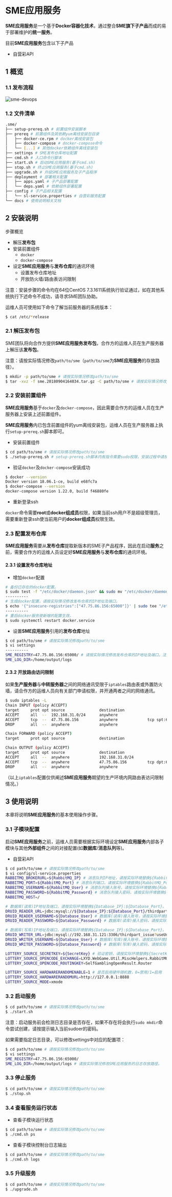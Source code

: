 # SME应用服务

**SME应用服务**是一个基于**Docker容器化技术**，通过整合**SME旗下子产品**而成的易于部署维护的**统一服务**。

目前**SME应用服务**包含以下子产品

* 自营彩API

## 1 概览

### 1.1 发布流程

![sme-devops](docs/sme-devops.png)

### 1.2 文件清单

```bash
.sme/
├── setup-prereq.sh # 前置组件安装脚本
├── prereq # 前置组件及其依赖yum离线安装包目录
│   ├── docker-ce.rpm # docker离线安装包
│   ├── docker-compose # docker-compose命令
│   └── [...] # 其他docker依赖组件离线安装包
├── settings # SME发布仓库地址配置
├── cmd.sh # 入口命令行脚本
├── start.sh # 启动SME应用服务(基于cmd.sh)
├── stop.sh # 终止SME应用服务(基于cmd.sh)
├── upgrade.sh # 升级SME应用服务及子产品程序
├── deployment # 部署相关配置
│   ├── apps.yaml # 子产品部署配置
│   └── deps.yaml # 依赖组件部署配置
├── config # 子产品相关配置
│   └── sl-service.properties # 自营彩服务配置
└── docs # 使用说明相关文档
```

## 2 安装说明

步骤概览

* 解压**发布包**
* 安装前置组件
  * `docker`
  * `docker-compose`
* 设定**SME应用服务**与**发布仓库**的通讯环境
  * 设置发布仓库地址
  * 开放防火墙/路由表访问限制

注意：安装步骤的命令均在64位CentOS 7.3.1611系统执行验证通过，如在其他系统执行下述命令不成功，请寻求SME团队协助。

运维人员可使用如下命令了解当前服务器的系统版本：

```bash
$ cat /etc/*release
```

### 2.1 解压发布包

SME团队将向合作方提供**SME应用服务发布包**，合作方的运维人员在生产服务器上解压该**发布包**。

注意：请按实际情况修改`path/to/sme`（`path/to/sme`为**SME应用服务**的存放路径）。

```bash
$ mkdir -p path/to/sme # 请按实际情况修改path/to/sme
$ tar -xvz -f sme.20180904164034.tar.gz -C path/to/sme # 请按实际情况修改path/to/sme
```

### 2.2 安装前置组件

**SME应用服务**基于`docker`及`docker-compose`，因此需要合作方的运维人员在生产服务器上安装上述前置组件。

**SME应用服务**内已包含前置组件的yum离线安装包，运维人员在生产服务器上执行`setup-prereq.sh`脚本即可。

* 安装前置组件

```bash
$ cd path/to/sme # 请按实际情况修改path/to/sme
$ ./setup-prereq.sh # setup-prereq.sh脚本内有指令需要sudo权限，安装过程中请按提示输入当前sudoer的密码
```

* 验证`docker`及`docker-compose`安装成功

```bash
$ docker --version
Docker version 18.06.1-ce, build e68fc7a
$ docker-compose --version
docker-compose version 1.22.0, build f46880fe
```

* 重新登录ssh

`docker`命令需要**root**或**docker组成员**权限，如果当前ssh用户不是超级管理员，需要重新登录ssh使当前用户的**docker组成员**权限生效。

### 2.3 配置发布仓库

**SME应用服务**需要从**发布仓库**提取新版本的SME子产品程序，因此在启动**服务**之前，需要合作方的运维人员设定好**SME应用服务**与**发布仓库**的通讯环境。

#### 2.3.1 设置发布仓库地址

* 增加`docker`配置

```bash
# 备份已存在的docker配置。
$ sudo test -f "/etc/docker/daemon.json" && sudo mv "/etc/docker/daemon.json" "/etc/docker/daemon.json.bak.$(date +%Y%m%d%H%M%S)" 
----------
# 生成docker配置，请按实际情况修改发布仓库的IP地址及端口。
$ echo '{"insecure-registries":["47.75.86.156:65000"]}' | sudo tee "/etc/docker/daemon.json" 
----------
# 重启docker服务使新增的配置生效。
$ sudo systemctl restart docker.service
```

* 设置**SME应用服务**引用的**发布仓库**地址

```bash
$ cd path/to/sme # 请按实际情况修改path/to/sme
$ vi settings
----------
SME_REGISTRY=47.75.86.156:65000/ # 请按实际情况修改发布仓库的IP地址及端口。注意：需要保留结尾的斜杠符号（/）。
SME_LOG_DIR=/home/output/logs
```

#### 2.3.2 开放路由访问限制

如果**生产服务器**与**中转服务器**之间的网络通讯受限于`iptables`路由表或外置防火墙，请合作方的运维人员向有关部门申请权限，并开通两者之间的网络通讯。

```bash
$ sudo iptables -L
Chain INPUT (policy ACCEPT)
target     prot opt source               destination         
ACCEPT     all  --  192.168.31.0/24      anywhere            
ACCEPT     tcp  --  47.75.86.156         anywhere             tcp spt:65000
DROP       all  --  anywhere             anywhere            

Chain FORWARD (policy ACCEPT)
target     prot opt source               destination         

Chain OUTPUT (policy ACCEPT)
target     prot opt source               destination         
ACCEPT     all  --  anywhere             192.168.31.0/24     
ACCEPT     tcp  --  anywhere             47.75.86.156         tcp dpt:65000
DROP       all  --  anywhere             anywhere            
```

（以上`iptables`配置仅供阐述**SME应用服务**期望的生产环境内网路由表访问限制情况。）

## 3 使用说明

本章将说明**SME应用服务**的基本使用操作步骤。

### 3.1 子模块配置

启动**SME应用服务**之前，运维人员需要根据实际环境设定**SME应用服务**内部各子模块与其他**外部组件**之间的对接配置(如**数据库**/**消息队列**等)。

* 自营彩API

```bash
$ cd path/to/sme # 请按实际情况修改path/to/sme
$ vi config/sl-service.properties
RABBITMQ_BROKERURL=${RabbitMQ_IP} # 消息队列IP地址，请按实际环境替换${RabbitMQ_IP}。例：127.0.0.1
RABBITMQ_PORT=${RabbitMQ_Port} # 消息队列端口，请按实际环境替换${RabbitMQ_Port}。例：5672
RABBITMQ_USERNAME=${RabbitMQ_User} # 消息队列接入账号，请按实际环境替换${RabbitMQ_User}。例：guest
RABBITMQ_PASSWORD=${RabbitMQ_Password} # 消息队列接入密码，请按实际环境替换${RabbitMQ_Password}。例：guest
RABBITMQ_HOST=/

# 数据库(读库)IP地址及端口，请按实际环境替换${Database_IP}:${Database_Port}。例：127.0.0.1:3306
DRUID_READER_URL=jdbc:mysql://${Database_IP}:${Database_Port}/thirdpart_issue?useUnicode=true&characterEncoding=utf8&zeroDateTimeBehavior=convertToNull&allowMultiQueries=true&serverTimezone=PRC&useSSL=false
DRUID_READER_USERNAME=${Database_User} # 数据库(读库)接入账号，请按实际环境替换${Database_User}。例：root
DRUID_READER_PASSWORD=${Database_Password} # 数据库(读库)接入密码，请按实际环境替换${Database_Password}。例：123456

# 数据库(写库)IP地址及端口，请按实际环境替换${Database_IP}:${Database_Port}。例：127.0.0.1:3306
DRUID_WRITER_URL=jdbc:mysql://192.168.31.121:3306/thirdpart_issue?useUnicode=true&characterEncoding=utf8&zeroDateTimeBehavior=convertToNull&allowMultiQueries=true&serverTimezone=PRC&useSSL=false
DRUID_WRITER_USERNAME=${Database_User} # 数据库(写库)接入账号，请按实际环境替换${Database_User}。例：root
DRUID_WRITER_PASSWORD=${Database_Password} # 数据库(写库)接入密码，请按实际环境替换${Database_Password}。例：123456

LOTTERY_SOURCE_SECRETKEY=${SecretKey} # 验证密钥，请按实际环境替换${SecretKey}。
LOTTERY_SOURCE_OPENCODE_EXCHANGE=LXYD.WebGame.Util.MiscHelpers.RabbitMQ.RabbitMQMessage:LXYD.WebGame.Core
LOTTERY_SOURCE_OPENCODE_ROUTINGKEY=SelfGamblingOpenResult.Router

LOTTERY_SOURCE_HARDWARERANDOMENABLE=1 # 是否启用硬件随机数，0=禁用/1=启用
LOTTERY_SOURCE_HARDWARERANDOMURL=http://127.0.0.1:8888
LOTTERY_SOURCE_MODE=xmode
```

### 3.2 启动服务

```bash
$ cd path/to/sme # 请按实际情况修改path/to/sme
$ ./start.sh
```

注意：启动服务前会检测日志目录是否存在，如果不存在将会执行`sudo mkdir`命令尝试创建，请按提示输入当前sudoer的密码。

如果需要指定日志目录，可以修改settings中对应的配置项：

```bash
$ cd path/to/sme # 请按实际情况修改path/to/sme
$ vi settings
SME_REGISTRY=47.75.86.156:65000/
SME_LOG_DIR=/home/output/logs # 请按实际情况修改SME应用服务的日志存放路径。
```

### 3.3 停止服务

```bash
$ cd path/to/sme # 请按实际情况修改path/to/sme
$ ./stop.sh
```

### 3.4 查看服务运行状态

* 查看子模块运行状态

```bash
$ cd path/to/sme # 请按实际情况修改path/to/sme
$ ./cmd.sh ps
```

* 查看子模块控制台日志输出

```bash
$ cd path/to/sme # 请按实际情况修改path/to/sme
$ ./cmd.sh logs
```

### 3.5 升级服务

```bash
$ cd path/to/sme # 请按实际情况修改path/to/sme
$ ./upgrade.sh
```
